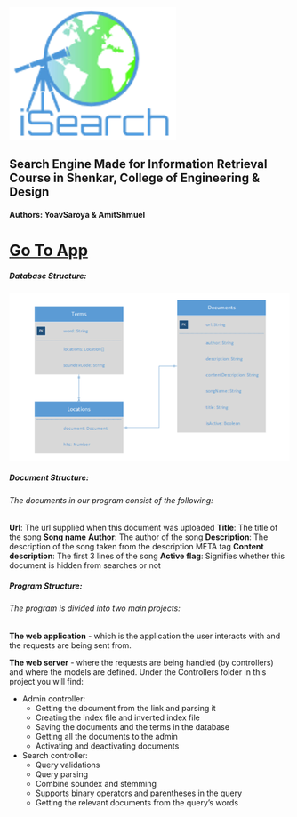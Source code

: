 ![iSearch](/readme_assets/logo_icon_big.png)

## Search Engine Made for Information Retrieval Course in Shenkar, College of Engineering & Design

#### Authors: YoavSaroya & AmitShmuel

# [Go To App](https://saroyaman.github.io/iSearch/#/help)

##### Database Structure:
![DB Structure](/readme_assets/erd.png)

##### Document Structure:

###### The documents in our program consist of the following:

**Url**: The url supplied when this document was uploaded
**Title**: The title of the song
**Song name**
**Author**: The author of the song
**Description**: The description of the song taken from the description META tag
**Content description**: The first 3 lines of the song
**Active flag**: Signifies whether this document is hidden from searches or not


##### Program Structure:
###### The program is divided into two main projects:


**The web application** - which is the application the user interacts with and the requests are being sent from. 

**The web server** - where the requests are being handled (by controllers) and where the models are defined.
Under the Controllers folder in this project you will find:
* Admin controller:
	* Getting the document from the link and parsing it
	* Creating the index file and inverted index file
	* Saving the documents and the terms in the database
	* Getting all the documents to the admin
	* Activating and deactivating documents
* Search controller:
	* Query validations
	* Query parsing
	* Combine soundex and stemming
	* Supports binary operators and parentheses in the query
	* Getting the relevant documents from the query’s words

